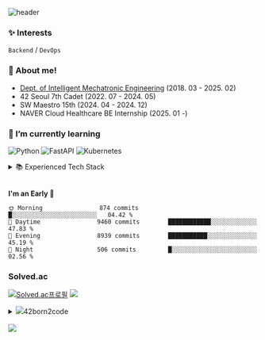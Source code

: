 ![header](https://capsule-render.vercel.app/api?type=waving&height=200&color=365AA1&text=wonyang&reversal=false&textBg=false&fontAlignY=40&fontColor=ffffff)

### ✨ Interests
`Backend` / `DevOps`

### 🙌 About me!
- [Dept. of Intelligent Mechatronic Engineering](http://imc.sejong.ac.kr/page/sub2_2) (2018. 03 - 2025. 02)
- 42 Seoul 7th Cadet (2022. 07 - 2024. 05)
- SW Maestro 15th (2024. 04 - 2024. 12)
- NAVER Cloud Healthcare BE Internship (2025. 01 -)

### 🌱 I’m currently learning

![Python](https://img.shields.io/static/v1?style=for-the-badge&message=Python&color=3776AB&logo=Python&logoColor=FFFFFF&label=)
![FastAPI](https://img.shields.io/badge/FastAPI-009688?style=for-the-badge&logo=fastapi&logoColor=ffffff)
![Kubernetes](https://img.shields.io/static/v1?style=for-the-badge&message=Kubernetes&color=232F3E&logo=kubernetes&logoColor=326CE5&label=)


<details>
<summary>📚  Experienced Tech Stack </summary>
<div markdown="1"><br>
          
<div>
<!-- Programming Languages -->
<img src="https://img.shields.io/badge/C-A8B9CC?style=flat-square&logo=c&logoColor=ffffff">
<img src="https://img.shields.io/badge/C++-00599C?style=flat-square&logo=cplusplus&logoColor=ffffff">
<img src="https://img.shields.io/badge/Java-007396?style=flat-square&logo=java&logoColor=white">
<img src="https://img.shields.io/badge/Python-3776AB?style=flat-square&logo=python&logoColor=ffffff">
<img src="https://img.shields.io/badge/Javascript-ffb13b?style=flat-square&logo=javascript&logoColor=white">
<br>

<!-- Frameworks and Libraries -->
<img src="https://img.shields.io/badge/Django-092E20?style=flat-square&logo=django&logoColor=ffffff">
<img src="https://img.shields.io/badge/Spring-6DB33F?style=flat-square&logo=spring&logoColor=ffffff">
<img src="https://img.shields.io/badge/FastAPI-009688?style=flat-square&logo=fastapi&logoColor=ffffff">
<br>

<!-- DevOps and Cloud -->
<img src="https://img.shields.io/badge/Docker-2496ED?style=flat-square&logo=docker&logoColor=ffffff">
<img src="https://img.shields.io/badge/kubernetes-326CE5?style=flat-square&logo=kubernetes&logoColor=ffffff">
<img src="https://img.shields.io/badge/Nginx-009639?style=flat-square&logo=nginx&logoColor=ffffff">
<img src="https://img.shields.io/badge/GitHub Actions-2088FF?style=flat-square&logo=githubactions&logoColor=ffffff">
<br>

<img src="https://img.shields.io/badge/AWS-232F3E?style=flat-square&logo=amazonwebservices&logoColor=white">
<img src="https://img.shields.io/badge/AWS Lambda-FF9900?style=flat-square&logo=awslambda&logoColor=ffffff">
<img src="https://img.shields.io/badge/AWS Fargate-FF9900?style=flat-square&logo=awsfargate&logoColor=ffffff">
<img src="https://img.shields.io/badge/Amazon ECS-FF9900?style=flat-square&logo=amazonecs&logoColor=ffffff">
<img src="https://img.shields.io/badge/Amazon S3-569A31?style=flat-square&logo=amazons3&logoColor=ffffff">
<img src="https://img.shields.io/badge/Amazon RDS-527FFF?style=flat-square&logo=amazonrds&logoColor=ffffff">
<img src="https://img.shields.io/badge/Amazon Route 53-8C4FFF?style=flat-square&logo=amazonroute53&logoColor=ffffff">
<img src="https://img.shields.io/badge/Amazon CloudWatch-FF4F8B?style=flat-square&logo=amazoncloudwatch&logoColor=ffffff">
<img src="https://img.shields.io/badge/Amazon API Gateway-FF4F8B?style=flat-square&logo=amazonapigateway&logoColor=ffffff">
<br>

<!-- Tools -->
<img src="https://img.shields.io/badge/Swagger-85EA2D?style=flat-square&logo=swagger&logoColor=ffffff">
<img src="https://img.shields.io/badge/Jira-0052CC?style=flat-square&logo=jira&logoColor=ffffff">
<img src="https://img.shields.io/badge/Notion-000000?style=flat-square&logo=notion&logoColor=ffffff">
<img src="https://img.shields.io/badge/Git-F05032?style=flat-square&logo=git&logoColor=ffffff">
<img src="https://img.shields.io/badge/GitHub-181717?style=flat-square&logo=github&logoColor=ffffff">
<br>

<!-- Databases -->
<img src="https://img.shields.io/badge/MySQL-4479A1?style=flat-square&logo=mysql&logoColor=ffffff">
<img src="https://img.shields.io/badge/PostgreSQL-4169E1?style=flat-square&logo=postgresql&logoColor=ffffff">
<br>

<!-- Web Development -->
<img src="https://img.shields.io/badge/HTML5-E34F26?style=flat-square&logo=html5&logoColor=white">
<img src="https://img.shields.io/badge/CSS3-1572B6?style=flat-square&logo=css3&logoColor=white">
<img src="https://img.shields.io/badge/React-61DAFB?style=flat-square&logo=react&logoColor=ffffff">
<img src="https://img.shields.io/badge/React Router-CA4245?style=flat-square&logo=reactrouter&logoColor=ffffff">
<img src="https://img.shields.io/badge/Recoil-3D3D3D?style=flat-square&logo=recoil&logoColor=ffffff">
<br>

<!-- AI -->
<img src="https://img.shields.io/badge/Pytorch-EE4C2C?style=flat-square&logo=pytorch&logoColor=white">
<img src="https://img.shields.io/badge/scikit-learn-F7931E?style=flat-square&logo=scikit-learn&logoColor=white">
<img src="https://img.shields.io/badge/opencv-5C3EE8?style=flat-square&logo=opencv&logoColor=white">
<br>

<!-- Hardware -->
<img src="https://img.shields.io/badge/Arduino-00979D?style=flat-square&logo=Arduino&logoColor=white">

</div>
</div>
</details>
<br>

<!--START_SECTION:waka-->
**I'm an Early 🐤** 

```text
🌞 Morning                874 commits         █░░░░░░░░░░░░░░░░░░░░░░░░   04.42 % 
🌆 Daytime                9460 commits        ████████████░░░░░░░░░░░░░   47.83 % 
🌃 Evening                8939 commits        ███████████░░░░░░░░░░░░░░   45.19 % 
🌙 Night                  506 commits         █░░░░░░░░░░░░░░░░░░░░░░░░   02.56 % 
```



<!--END_SECTION:waka-->
### Solved.ac

[![Solved.ac프로필](http://mazassumnida.wtf/api/v2/generate_badge?boj=bennyws)](https://solved.ac/bennyws)
<a href="https://solved.ac/bennyws"><img src="http://mazandi.herokuapp.com/api?handle=bennyws&theme=cold"/></a>

<details>
<summary><img src="https://img.shields.io/badge/-000000?style=flat&logo=42&logoColor=white">42born2code 
 </summary><br>

[![wonyang's 42 stats](https://badge.mediaplus.ma/starryblue/wonyang?1337Badge=off&UM6P=off)](https://github.com/oakoudad/badge42)

</details>

<br>
<a href="https://hits.seeyoufarm.com"><img src="https://hits.seeyoufarm.com/api/count/incr/badge.svg?url=https%3A%2F%2Fgithub.com%2Fwonyangs%2Fhit-counter&count_bg=%2379C83D&title_bg=%23555555&icon=&icon_color=%23E7E7E7&title=hits&edge_flat=false"/></a>
